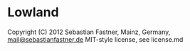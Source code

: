 Lowland
=======

Copyright (C) 2012 Sebastian Fastner, Mainz, Germany, mail@sebastianfastner.de
MIT-style license, see license.md
